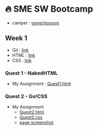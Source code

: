 # :fire: SME SW Bootcamp
- camper : [yongchoooon](https://github.com/yongchoooon)
## Week 1
- Git : [link](https://github.com/TEAMLAB-Lecture/web-development-curriculum/tree/main/Quest00)
- HTML : [link](https://github.com/TEAMLAB-Lecture/web-development-curriculum/tree/main/Quest01)
- CSS : [link](https://github.com/TEAMLAB-Lecture/web-development-curriculum/tree/main/Quest02)
### Quest 1 - NakedHTML
- My Assignment : [Quest1.html](./Quest1.html)
### Quest 2 - Go!CSS
- My Assignment
  - [Quest2.html](./Quest2.html)
  - [Quest2.css](./Quest2.css)
  - [page screenshot](./yongchoooon_Quest2_screen.png)
